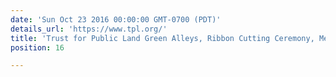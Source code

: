 ```yaml
---
date: 'Sun Oct 23 2016 00:00:00 GMT-0700 (PDT)'
details_url: 'https://www.tpl.org/'
title: 'Trust for Public Land Green Alleys, Ribbon Cutting Ceremony, Megan Park'
position: 16

---
```

